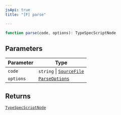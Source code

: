 ```yaml
---
jsApi: true
title: "[F] parse"

---
```

```ts
function parse(code, options): TypeSpecScriptNode
```

## Parameters

| Parameter | Type |
| ------ | ------ |
| `code` | `string` \| [`SourceFile`](../interfaces/SourceFile.md) |
| `options` | [`ParseOptions`](../interfaces/ParseOptions.md) |

## Returns

[`TypeSpecScriptNode`](../interfaces/TypeSpecScriptNode.md)
